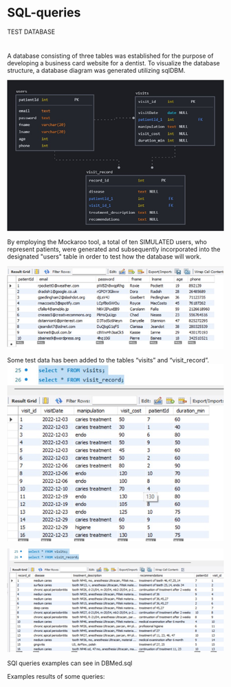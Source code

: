 # SQL-queries

TEST DATABASE
#
A database consisting of three tables was established for the purpose of developing a business card website for a dentist. To visualize the database structure, a database diagram was generated utilizing sqlDBM.

![DB Diagram](https://github.com/Natalia-QA1/SQL-queries/blob/6630fe09d86413258824a351dc8ec2c98f56c1d2/assets/DB%20Diagram.jpg)

By employing the Mockaroo tool, a total of ten SIMULATED users, who represent patients, were generated and subsequently incorporated into the designated "users" table in order to test how the database will work.

![Users](https://github.com/Natalia-QA1/SQL-queries/blob/58d37ca175f7bf7abfd843972bb323ff693e66bb/assets/DBmedusers.jpg)

Some test data has been added to the tables “visits” and “visit_record”.
![Visits](https://github.com/Natalia-QA1/SQL-queries/blob/9515d4dc587a079230daec1f966ad0b93449ffc0/assets/DBmedvisits.jpg)

![Records](https://github.com/Natalia-QA1/SQL-queries/blob/9515d4dc587a079230daec1f966ad0b93449ffc0/assets/DBmedvisitrecord.jpg)

SQl queries examples can see in DBMed.sql 

Examples results of some queries:

